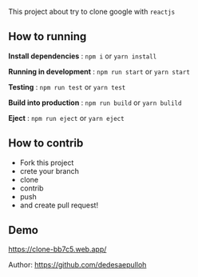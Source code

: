 This project about try to clone google with `reactjs`

## How to running
**Install dependencies** : `npm i` or `yarn install`

**Running in development** : `npm run start` or `yarn start`

**Testing** : `npm run test` or `yarn test`

**Build into production** : `npm run build` or `yarn bulild`

**Eject** : `npm run eject` or `yarn eject`

## How to contrib
- Fork this project 
- crete your branch
- clone
- contrib
- push
- and create pull request!

## Demo
https://clone-bb7c5.web.app/

Author: https://github.com/dedesaepulloh 
